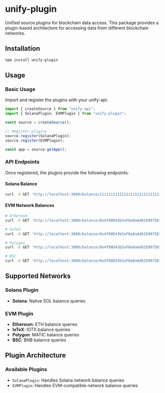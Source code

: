 # unify-plugin

Unified source plugins for blockchain data access. This package provides a plugin-based architecture for accessing data from different blockchain networks.

## Installation

```bash
npm install unify-plugin
```

## Usage

### Basic Usage

Import and register the plugins with your unify-api:

```typescript
import { createSource } from "unify-api";
import { SolanaPlugin, EVMPlugin } from "unify-plugin";

const source = createSource();

// Register plugins
source.register(SolanaPlugin);
source.register(EVMPlugin);

const app = source.getApp();
```

### API Endpoints

Once registered, the plugins provide the following endpoints:

#### Solana Balance
```bash
curl -X GET 'http://localhost:3000/balance/11111111111111111111111111111112?network=solana&sourceId=solana_plugin'
```

#### EVM Network Balances
```bash
# Ethereum
curl -X GET 'http://localhost:3000/balance/0x4f00D43b5aF0a0aAd62E9075D1bFa86a89CDb9aB?network=ethereum&sourceId=evm_plugin'

# IoTeX
curl -X GET 'http://localhost:3000/balance/0x4f00D43b5aF0a0aAd62E9075D1bFa86a89CDb9aB?network=iotex&sourceId=evm_plugin'

# Polygon
curl -X GET 'http://localhost:3000/balance/0x4f00D43b5aF0a0aAd62E9075D1bFa86a89CDb9aB?network=polygon&sourceId=evm_plugin'

# BSC
curl -X GET 'http://localhost:3000/balance/0x4f00D43b5aF0a0aAd62E9075D1bFa86a89CDb9aB?network=bsc&sourceId=evm_plugin'
```

## Supported Networks

### Solana Plugin
- **Solana**: Native SOL balance queries

### EVM Plugin
- **Ethereum**: ETH balance queries
- **IoTeX**: IOTX balance queries  
- **Polygon**: MATIC balance queries
- **BSC**: BNB balance queries

## Plugin Architecture

### Available Plugins

- `SolanaPlugin`: Handles Solana network balance queries
- `EVMPlugin`: Handles EVM-compatible network balance queries
